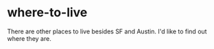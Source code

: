 # where-to-live
There are other places to live besides SF and Austin. I'd like to find out where they are.
